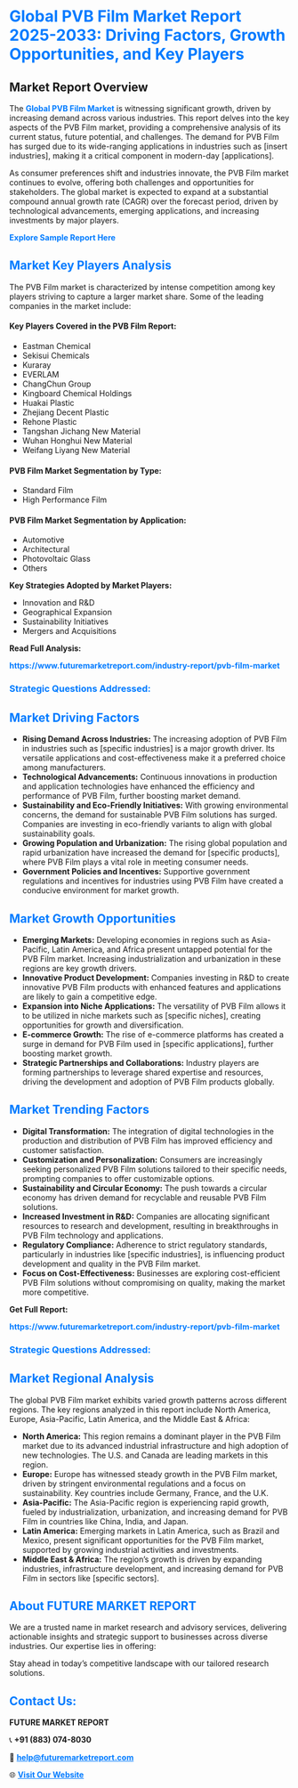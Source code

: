 <h1 style="color: #007BFF;">Global PVB Film Market Report 2025-2033: Driving Factors, Growth Opportunities, and Key Players</h1>

<section id="overview">
<h2>Market Report Overview</h2>
<p>The <a href="https://www.futuremarketreport.com/industry-report/pvb-film-market" style="color: #007BFF; text-decoration: none;"><strong>Global PVB Film Market</strong></a> is witnessing significant growth, driven by increasing demand across various industries. This report delves into the key aspects of the PVB Film market, providing a comprehensive analysis of its current status, future potential, and challenges. The demand for PVB Film has surged due to its wide-ranging applications in industries such as [insert industries], making it a critical component in modern-day [applications].</p>
<p>As consumer preferences shift and industries innovate, the PVB Film market continues to evolve, offering both challenges and opportunities for stakeholders. The global market is expected to expand at a substantial compound annual growth rate (CAGR) over the forecast period, driven by technological advancements, emerging applications, and increasing investments by major players.</p>
</section>

<section id="overview">
<p><a href="https://www.futuremarketreport.com/request-sample/reportId=57090" style="color: #007BFF; text-decoration: none;"><strong>Explore Sample Report Here</strong></a></p>
</section>

<section id="key-players">
<h2 style="color: #007BFF;">Market Key Players Analysis</h2>
<p>The PVB Film market is characterized by intense competition among key players striving to capture a larger market share. Some of the leading companies in the market include:</p>
<h4>Key Players Covered in the PVB Film Report:</h4>
<ul><li>Eastman Chemical</li><li>Sekisui Chemicals</li><li>Kuraray</li><li>EVERLAM</li><li>ChangChun Group</li><li>Kingboard Chemical Holdings</li><li>Huakai Plastic</li><li>Zhejiang Decent Plastic</li><li>Rehone Plastic</li><li>Tangshan Jichang New Material</li><li>Wuhan Honghui New Material</li><li>Weifang Liyang New Material</li></ul>
<h4>PVB Film Market Segmentation by Type:</h4>
<ul><li>Standard Film</li><li>High Performance Film</li></ul>

<h4>PVB Film Market Segmentation by Application:</h4>
<ul><li>Automotive</li><li>Architectural</li><li>Photovoltaic Glass</li><li>Others</li></ul>
<p><strong>Key Strategies Adopted by Market Players:</strong></p>
<ul>
<li>Innovation and R&D</li>
<li>Geographical Expansion</li>
<li>Sustainability Initiatives</li>
<li>Mergers and Acquisitions</li>
</ul>
</section>

<section>
<p><strong>Read Full Analysis: </strong></p><a href="https://www.futuremarketreport.com/industry-report/pvb-film-market" style="color: #007BFF; text-decoration: none;"><strong>https://www.futuremarketreport.com/industry-report/pvb-film-market</strong></a>
<h3 style="color: #007BFF;">Strategic Questions Addressed:</h3>
</section>

<section id="driving-factors">
<h2 style="color: #007BFF;">Market Driving Factors</h2>
<ul>
<li><strong>Rising Demand Across Industries:</strong> The increasing adoption of PVB Film in industries such as [specific industries] is a major growth driver. Its versatile applications and cost-effectiveness make it a preferred choice among manufacturers.</li>
<li><strong>Technological Advancements:</strong> Continuous innovations in production and application technologies have enhanced the efficiency and performance of PVB Film, further boosting market demand.</li>
<li><strong>Sustainability and Eco-Friendly Initiatives:</strong> With growing environmental concerns, the demand for sustainable PVB Film solutions has surged. Companies are investing in eco-friendly variants to align with global sustainability goals.</li>
<li><strong>Growing Population and Urbanization:</strong> The rising global population and rapid urbanization have increased the demand for [specific products], where PVB Film plays a vital role in meeting consumer needs.</li>
<li><strong>Government Policies and Incentives:</strong> Supportive government regulations and incentives for industries using PVB Film have created a conducive environment for market growth.</li>
</ul>
</section>

<section id="growth-opportunities">
<h2 style="color: #007BFF;">Market Growth Opportunities</h2>
<ul>
<li><strong>Emerging Markets:</strong> Developing economies in regions such as Asia-Pacific, Latin America, and Africa present untapped potential for the PVB Film market. Increasing industrialization and urbanization in these regions are key growth drivers.</li>
<li><strong>Innovative Product Development:</strong> Companies investing in R&D to create innovative PVB Film products with enhanced features and applications are likely to gain a competitive edge.</li>
<li><strong>Expansion into Niche Applications:</strong> The versatility of PVB Film allows it to be utilized in niche markets such as [specific niches], creating opportunities for growth and diversification.</li>
<li><strong>E-commerce Growth:</strong> The rise of e-commerce platforms has created a surge in demand for PVB Film used in [specific applications], further boosting market growth.</li>
<li><strong>Strategic Partnerships and Collaborations:</strong> Industry players are forming partnerships to leverage shared expertise and resources, driving the development and adoption of PVB Film products globally.</li>
</ul>
</section>

<section id="trending-factors">
<h2 style="color: #007BFF;">Market Trending Factors</h2>
<ul>
<li><strong>Digital Transformation:</strong> The integration of digital technologies in the production and distribution of PVB Film has improved efficiency and customer satisfaction.</li>
<li><strong>Customization and Personalization:</strong> Consumers are increasingly seeking personalized PVB Film solutions tailored to their specific needs, prompting companies to offer customizable options.</li>
<li><strong>Sustainability and Circular Economy:</strong> The push towards a circular economy has driven demand for recyclable and reusable PVB Film solutions.</li>
<li><strong>Increased Investment in R&D:</strong> Companies are allocating significant resources to research and development, resulting in breakthroughs in PVB Film technology and applications.</li>
<li><strong>Regulatory Compliance:</strong> Adherence to strict regulatory standards, particularly in industries like [specific industries], is influencing product development and quality in the PVB Film market.</li>
<li><strong>Focus on Cost-Effectiveness:</strong> Businesses are exploring cost-efficient PVB Film solutions without compromising on quality, making the market more competitive.</li>
</ul>
</section>

<section>
<p><strong>Get Full Report: </strong></p><a href="https://www.futuremarketreport.com/industry-report/pvb-film-market" style="color: #007BFF; text-decoration: none;"><strong>https://www.futuremarketreport.com/industry-report/pvb-film-market</strong></a>
<h3 style="color: #007BFF;">Strategic Questions Addressed:</h3>
</section>


<section id="regional-analysis">
<h2 style="color: #007BFF;">Market Regional Analysis</h2>
<p>The global PVB Film market exhibits varied growth patterns across different regions. The key regions analyzed in this report include North America, Europe, Asia-Pacific, Latin America, and the Middle East & Africa:</p>
<ul>
<li><strong>North America:</strong> This region remains a dominant player in the PVB Film market due to its advanced industrial infrastructure and high adoption of new technologies. The U.S. and Canada are leading markets in this region.</li>
<li><strong>Europe:</strong> Europe has witnessed steady growth in the PVB Film market, driven by stringent environmental regulations and a focus on sustainability. Key countries include Germany, France, and the U.K.</li>
<li><strong>Asia-Pacific:</strong> The Asia-Pacific region is experiencing rapid growth, fueled by industrialization, urbanization, and increasing demand for PVB Film in countries like China, India, and Japan.</li>
<li><strong>Latin America:</strong> Emerging markets in Latin America, such as Brazil and Mexico, present significant opportunities for the PVB Film market, supported by growing industrial activities and investments.</li>
<li><strong>Middle East & Africa:</strong> The region’s growth is driven by expanding industries, infrastructure development, and increasing demand for PVB Film in sectors like [specific sectors].</li>
</ul>
</section>

<footer>
<h2 style="color: #007BFF;">About FUTURE MARKET REPORT</h2>
<p>We are a trusted name in market research and advisory services, delivering actionable insights and strategic support to businesses across diverse industries. Our expertise lies in offering:</p>

<p>Stay ahead in today’s competitive landscape with our tailored research solutions.</p>

<h2 style="color: #007BFF;">Contact Us:</h2>
<p><strong>FUTURE MARKET REPORT</strong></p>
<p>📞 <strong>+91 (883) 074-8030</strong></p>
<p>📧 <strong><a href="mailto:help@futuremarketreport.com" style="color: #007BFF;">help@futuremarketreport.com</a></strong></p>
<p>🌐 <strong><a href="https://www.futuremarketreport.com/" style="color: #007BFF;">Visit Our Website</a></strong></p>
</footer>